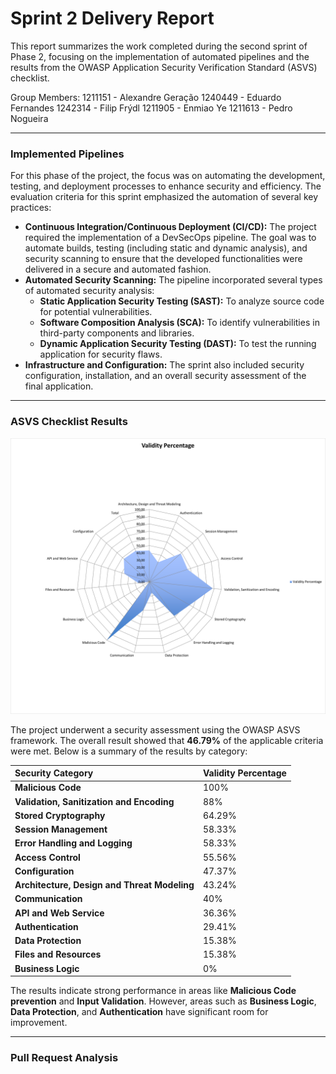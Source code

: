 # **Sprint 2 Delivery Report**

This report summarizes the work completed during the second sprint of Phase 2, focusing on the implementation of automated pipelines and the results from the OWASP Application Security Verification Standard (ASVS) checklist.

Group Members:
1211151 - Alexandre Geração
1240449 - Eduardo Fernandes
1242314 - Filip Frýdl
1211905 - Enmiao Ye
1211613 - Pedro Nogueira

---

### **Implemented Pipelines**

For this phase of the project, the focus was on automating the development, testing, and deployment processes to enhance security and efficiency. The evaluation criteria for this sprint emphasized the automation of several key practices:

* **Continuous Integration/Continuous Deployment (CI/CD):** The project required the implementation of a DevSecOps pipeline. The goal was to automate builds, testing (including static and dynamic analysis), and security scanning to ensure that the developed functionalities were delivered in a secure and automated fashion.
* **Automated Security Scanning:** The pipeline incorporated several types of automated security analysis:
    * **Static Application Security Testing (SAST):** To analyze source code for potential vulnerabilities.
    * **Software Composition Analysis (SCA):** To identify vulnerabilities in third-party components and libraries.
    * **Dynamic Application Security Testing (DAST):** To test the running application for security flaws.
* **Infrastructure and Configuration:** The sprint also included security configuration, installation, and an overall security assessment of the final application.

---

### **ASVS Checklist Results**

![ASVS Checklist Results](ASVSResults.png)

The project underwent a security assessment using the OWASP ASVS framework. The overall result showed that **46.79%** of the applicable criteria were met. Below is a summary of the results by category:

| Security Category | Validity Percentage |
| :--- | :--- |
| **Malicious Code** | 100% |
| **Validation, Sanitization and Encoding** | 88% |
| **Stored Cryptography** | 64.29% |
| **Session Management** | 58.33% |
| **Error Handling and Logging** | 58.33% |
| **Access Control** | 55.56% |
| **Configuration** | 47.37% |
| **Architecture, Design and Threat Modeling**| 43.24% |
| **Communication** | 40% |
| **API and Web Service** | 36.36% |
| **Authentication** | 29.41% |
| **Data Protection** | 15.38% |
| **Files and Resources** | 15.38% |
| **Business Logic** | 0% |

The results indicate strong performance in areas like **Malicious Code prevention** and **Input Validation**. However, areas such as **Business Logic**, **Data Protection**, and **Authentication** have significant room for improvement.

---

### **Pull Request Analysis**

